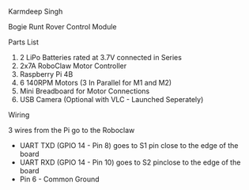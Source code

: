Karmdeep Singh


Bogie Runt Rover Control Module


Parts List

1. 2 LiPo Batteries rated at 3.7V connected in Series
2. 2x7A RoboClaw Motor Controller
3. Raspberry Pi 4B 
4. 6 140RPM Motors (3 In Parallel for M1 and M2)
5. Mini Breadboard for Motor Connections
6. USB Camera (Optional with VLC - Launched Seperately)

 
Wiring

3 wires from the Pi go to the Roboclaw
- UART TXD (GPIO 14 - Pin 8) goes to S1 pin close to the edge of the board
- UART RXD (GPIO 14 - Pin 10) goes to S2  pinclose to the edge of the board
- Pin 6 - Common Ground
